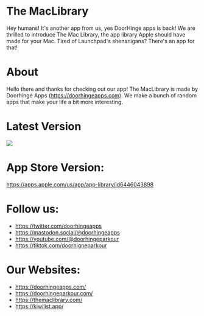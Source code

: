 # The MacLibrary
Hey humans! It's another app from us, yes DoorHinge apps is back! We are thrilled to introduce The Mac Library, the app library Apple should have made for your Mac. Tired of Launchpad's shenanigans? There's an app for that!

# About
Hello there and thanks for checking out our app! The MacLibrary is made by Doorhinge Apps (https://doorhingeapps.com). We make a bunch of random apps that make your life a bit more interesting.

# Latest Version
[![](https://themaclibrary.com/Download-Button.png)](https://github.com/doorhinge-apps/The-Mac-Library/releases/download/v3.0/MacLibrary.app.zip)

# App Store Version:
https://apps.apple.com/us/app/app-library/id6446043898

# Follow us:
- https://twitter.com/doorhingeapps
- https://mastodon.social/@doorhingeapps
- https://youtube.com/@doorhingeparkour
- https://tiktok.com/doorhigneparkour

# Our Websites:
- https://doorhingeapps.com/
- https://doorhingeparkour.com/
- https://themaclibrary.com/
- https://kiwilist.app/

